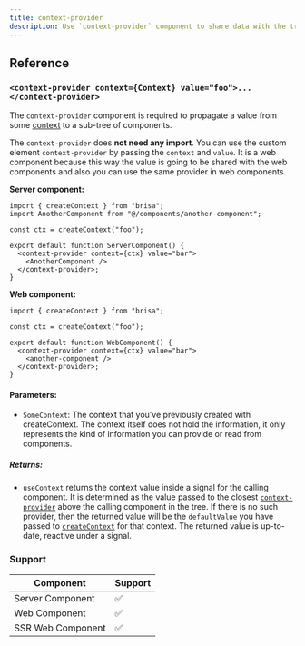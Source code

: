 ```yaml
---
title: context-provider
description: Use `context-provider` component to share data with the tree of child components.
---
```


## Reference

### `<context-provider context={Context} value="foo">...</context-provider>`

The `context-provider` component is required to propagate a value from some [context](/building-your-application/components-details/context) to a sub-tree of components.

The `context-provider` does **not need any import**. You can use the custom element `context-provider` by passing the `context` and `value`. It is a web component because this way the value is going to be shared with the web components and also you can use the same provider in web components.

**Server component:**

```tsx
import { createContext } from "brisa";
import AnotherComponent from "@/components/another-component";

const ctx = createContext("foo");

export default function ServerComponent() {
  <context-provider context={ctx} value="bar">
    <AnotherComponent />
  </context-provider>;
}
```

**Web component:**

```tsx
import { createContext } from "brisa";

const ctx = createContext("foo");

export default function WebComponent() {
  <context-provider context={ctx} value="bar">
    <another-component />
  </context-provider>;
}
```

#### Parameters:

- `SomeContext`: The context that you’ve previously created with createContext. The context itself does not hold the information, it only represents the kind of information you can provide or read from components.

##### Returns:

- `useContext` returns the context value inside a signal for the calling component. It is determined as the value passed to the closest [`context-provider`](/building-your-application/components-details/context#provider) above the calling component in the tree. If there is no such provider, then the returned value will be the `defaultValue` you have passed to [`createContext`](/building-your-application/components-details/context#create-context-createcontext) for that context. The returned value is up-to-date, reactive under a signal.

### Support

| Component         | Support |
| ----------------- | ------- |
| Server Component  | ✅      |
| Web Component     | ✅      |
| SSR Web Component | ✅      |

